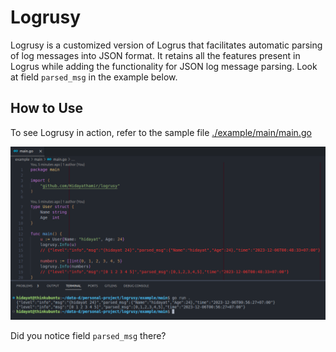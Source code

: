 # Logrusy

Logrusy is a customized version of Logrus that facilitates automatic parsing of log messages into JSON format. It retains all the features present in Logrus while adding the functionality for JSON log message parsing. Look at field `parsed_msg` in the example below.

## How to Use

To see Logrusy in action, refer to the sample file [./example/main/main.go](./example/main/main.go)

![example.png](./README_asset/example.png)

Did you notice field `parsed_msg` there?
